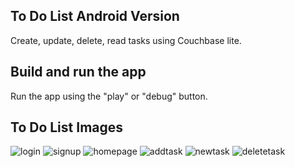 
## To Do List Android Version

Create, update, delete, read tasks using Couchbase lite.

## Build and run the app

Run the app using the "play" or "debug" button.

## To Do List Images
![login](https://user-images.githubusercontent.com/48391281/113480904-70e99800-949f-11eb-9cbf-0be0981c69db.jpeg) 
![signup](https://user-images.githubusercontent.com/48391281/113480906-71822e80-949f-11eb-8d89-413a899f8b1b.jpeg) 
![homepage](https://user-images.githubusercontent.com/48391281/113480903-70510180-949f-11eb-90c3-c92f1a07658b.jpeg)
![addtask](https://user-images.githubusercontent.com/48391281/113480900-6e873e00-949f-11eb-951b-6866878b9769.jpeg) 
![newtask](https://user-images.githubusercontent.com/48391281/113480905-70e99800-949f-11eb-89dd-9ed0beb4ccbf.jpeg) 
![deletetask](https://user-images.githubusercontent.com/48391281/113480902-6fb86b00-949f-11eb-9704-76853c6fcfef.jpeg)




